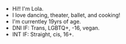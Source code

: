 - Hi!! I'm Lola.
- I love dancing, theater, ballet, and cooking!
- I'm currentley 19yrs of age.
- DNI IF: Trans, LGBTQ+, -16, vegan.
- INT IF: Straight, cis, 16+.

<!---
lolathequeen/lolathequeen is a ✨ special ✨ repository because its `README.md` (this file) appears on your GitHub profile.
You can click the Preview link to take a look at your changes.
--->
